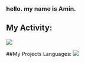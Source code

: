 ### hello. my name is Amin.

## My Activity:
<img src="https://github-readme-stats.vercel.app/api?username=AminServerSide&show_icons=true&theme=dark"/>

##My Projects Languages:
<img src="https://github-readme-stats.vercel.app/api/top-langs/?username=AminServerSide&hide_progress=true"/>
